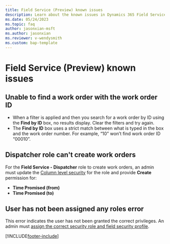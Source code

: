 ```yaml
---
title: Field Service (Preview) known issues
description: Learn about the known issues in Dynamics 365 Field Service (Preview).
ms.date: 05/24/2023
ms.topic: faq
author: jasonxian-msft
ms.author: jasonxian
ms.reviewer: v-wendysmith
ms.custom: bap-template
---
```


# Field Service (Preview) known issues

## Unable to find a work order with the work order ID

- When a filter is applied and then you search for a work order by ID using the **Find by ID** box, no results display. Clear the filters and try again.
- The **Find by ID** box uses a strict match between what is typed in the box and the work order number. For example, “10” won’t find work order ID “00010”.  

## Dispatcher role can't create work orders

For the **Field Service - Dispatcher** role to create work orders, an admin must update the [Column level security](front-line-admin.md#set-up-column-level-security-optional) for the role and provide **Create** permission for:
- **Time Promised (from)**
- **Time Promised (to)**

## User has not been assigned any roles error

This error indicates the user has not been granted the correct privileges. An admin must [assign the correct security role and field security profile](front-line-admin.md#assign-security-roles-and-field-security-profiles).

[!INCLUDE[footer-include](../../includes/footer-banner.md)]
